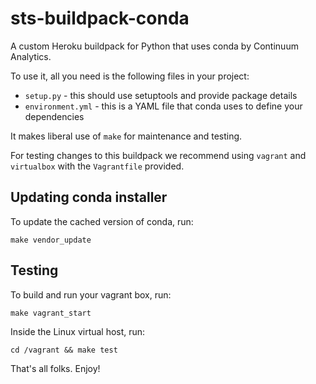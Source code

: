 # sts-buildpack-conda

A custom Heroku buildpack for Python that uses conda by Continuum Analytics.

To use it, all you need is the following files in your project:

- `setup.py` - this should use setuptools and provide package details
- `environment.yml` - this is a YAML file that conda uses to define your dependencies

It makes liberal use of `make` for maintenance and testing.

For testing changes to this buildpack we recommend using `vagrant` and `virtualbox` with
the `Vagrantfile` provided.

## Updating conda installer

To update the cached version of conda, run:

`make vendor_update`

## Testing

To build and run your vagrant box, run:

`make vagrant_start`

Inside the Linux virtual host, run:

`cd /vagrant && make test`

That's all folks. Enjoy!
